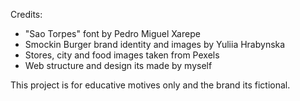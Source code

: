 Credits:
- "Sao Torpes" font by Pedro Miguel Xarepe
- Smockin Burger brand identity and images by Yuliia Hrabynska
- Stores, city and food images taken from Pexels
- Web structure and design its made by myself

This project is for educative motives only and the brand its fictional.
